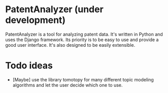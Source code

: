 # PatentAnalyzer (under development)

PatentAnalyzer is a tool for analyzing patent data. It's written in Python and uses the Django framework. Its priority is to be easy to use and provide a good user interface. It's also designed to be easily extensible. 

# Todo ideas
* [Maybe] use the library tomotopy for many different topic modeling algorithms and let the user decide which one to use. 
